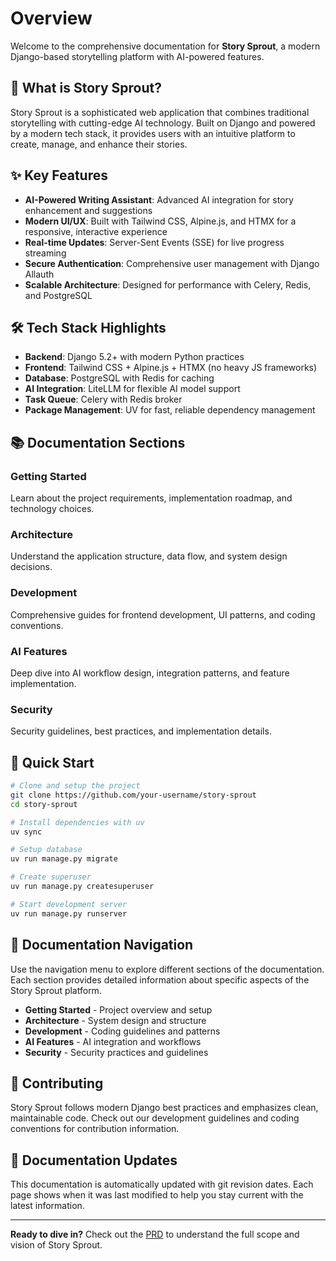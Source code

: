 # Overview

Welcome to the comprehensive documentation for **Story Sprout**, a modern Django-based storytelling platform with AI-powered features.

## 🚀 What is Story Sprout?

Story Sprout is a sophisticated web application that combines traditional storytelling with cutting-edge AI technology. Built on Django and powered by a modern tech stack, it provides users with an intuitive platform to create, manage, and enhance their stories.

## ✨ Key Features

- **AI-Powered Writing Assistant**: Advanced AI integration for story enhancement and suggestions
- **Modern UI/UX**: Built with Tailwind CSS, Alpine.js, and HTMX for a responsive, interactive experience
- **Real-time Updates**: Server-Sent Events (SSE) for live progress streaming
- **Secure Authentication**: Comprehensive user management with Django Allauth
- **Scalable Architecture**: Designed for performance with Celery, Redis, and PostgreSQL

## 🛠 Tech Stack Highlights

- **Backend**: Django 5.2+ with modern Python practices
- **Frontend**: Tailwind CSS + Alpine.js + HTMX (no heavy JS frameworks)
- **Database**: PostgreSQL with Redis for caching
- **AI Integration**: LiteLLM for flexible AI model support
- **Task Queue**: Celery with Redis broker
- **Package Management**: UV for fast, reliable dependency management

## 📚 Documentation Sections

### Getting Started
Learn about the project requirements, implementation roadmap, and technology choices.

### Architecture
Understand the application structure, data flow, and system design decisions.

### Development
Comprehensive guides for frontend development, UI patterns, and coding conventions.

### AI Features
Deep dive into AI workflow design, integration patterns, and feature implementation.

### Security
Security guidelines, best practices, and implementation details.

## 🔧 Quick Start

```bash
# Clone and setup the project
git clone https://github.com/your-username/story-sprout
cd story-sprout

# Install dependencies with uv
uv sync

# Setup database
uv run manage.py migrate

# Create superuser
uv run manage.py createsuperuser

# Start development server
uv run manage.py runserver
```

## 📖 Documentation Navigation

Use the navigation menu to explore different sections of the documentation. Each section provides detailed information about specific aspects of the Story Sprout platform.

- **Getting Started** - Project overview and setup
- **Architecture** - System design and structure
- **Development** - Coding guidelines and patterns
- **AI Features** - AI integration and workflows
- **Security** - Security practices and guidelines

## 🤝 Contributing

Story Sprout follows modern Django best practices and emphasizes clean, maintainable code. Check out our development guidelines and coding conventions for contribution information.

## 📝 Documentation Updates

This documentation is automatically updated with git revision dates. Each page shows when it was last modified to help you stay current with the latest information.

---

**Ready to dive in?** Check out the [PRD](prd.md) to understand the full scope and vision of Story Sprout.
